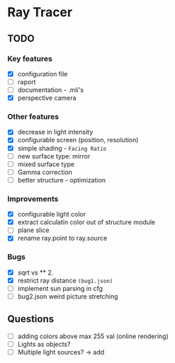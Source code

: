 # Ray Tracer

## TODO

### Key features
- [x] configuration file
- [ ] raport
- [ ] documentation - .mli's
- [x] perspective camera

### Other features
- [x] decrease in light intensity
- [x] configurable screen (position, resolution)
- [x] simple shading - `Facing Ratio`
- [ ] new surface type: mirror
- [ ] mixed surface type 
- [ ] Gamma correction
- [ ] better structure - optimization 

### Improvements
- [x] configurable light color
- [x] extract calculatin color out of structure module
- [ ] plane slice
- [x] rename ray.point to ray.source

### Bugs
- [x] sqrt vs ** 2.
- [x] restrict ray distance `(bug1.json)`
- [ ] implement sun parsing in cfg
- [ ] bug2.json weird picture stretching

## Questions
- [ ] adding colors above max 255 val (online rendering)
- [ ] Lights as objects?
- [ ] Multiple light sources? -> add
